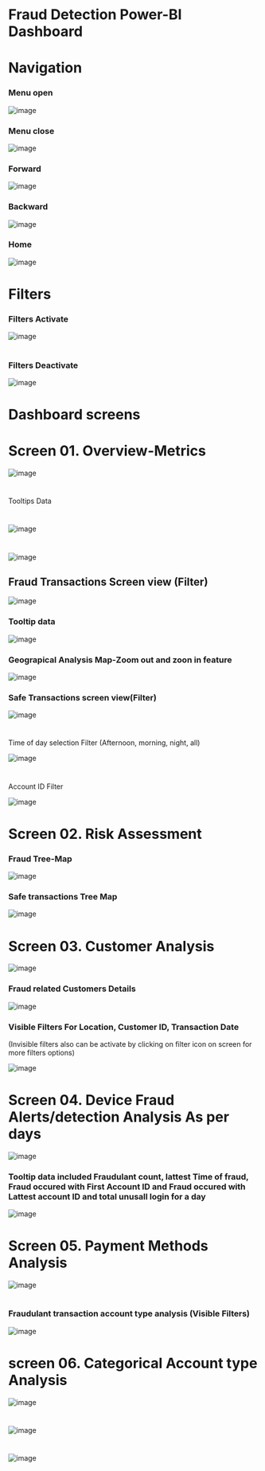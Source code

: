 # Fraud Detection Power-BI Dashboard
# Navigation 
### Menu open 
![image](https://github.com/RoshniRanaDS/Power_Bi_Dashboard/assets/161755928/ce5d2f3b-9791-45d9-a2e8-a3318f426c72)
### Menu close 
![image](https://github.com/RoshniRanaDS/Power_Bi_Dashboard/assets/161755928/aaf3fa0c-fc52-4704-a8be-3bdac8aa353e)
### Forward 
![image](https://github.com/RoshniRanaDS/Power_Bi_Dashboard/assets/161755928/801f0bad-9f8c-42c4-bf39-34080b0fcfcd)
### Backward 
![image](https://github.com/RoshniRanaDS/Power_Bi_Dashboard/assets/161755928/0cecae47-3ae3-4719-acce-fe4d7bd97993)
### Home
![image](https://github.com/RoshniRanaDS/Power_Bi_Dashboard/assets/161755928/1e034ff8-fe00-4cc2-ba66-1e1e87a54839)

# Filters
### Filters Activate
![image](https://github.com/RoshniRanaDS/Power_Bi_Dashboard/assets/161755928/00add369-acad-4e30-b112-62283edb2bce)
#
### Filters Deactivate
![image](https://github.com/RoshniRanaDS/Power_Bi_Dashboard/assets/161755928/9f60782a-906a-4994-ab84-0bcdbfb47cbd)


# Dashboard screens
# Screen 01. Overview-Metrics

![image](https://github.com/RoshniRanaDS/Power_Bi_Dashboard/assets/161755928/6d6c8ebe-8309-4d1d-83e8-9175852c6c9e)
#
Tooltips Data
#
![image](https://github.com/RoshniRanaDS/Power_Bi_Dashboard/assets/161755928/dcd9d148-92e6-4623-9187-44fb06e1ef77)
#
![image](https://github.com/RoshniRanaDS/Power_Bi_Dashboard/assets/161755928/ff170b86-23e5-411d-aedc-9bc142abf53c)
## Fraud Transactions Screen view (Filter)
![image](https://github.com/RoshniRanaDS/Power_Bi_Dashboard/assets/161755928/53058394-0e7d-4396-9210-2f9a46960bba)
### Tooltip data 
![image](https://github.com/RoshniRanaDS/Power_Bi_Dashboard/assets/161755928/8745eae7-e1c7-492e-8fea-e68f92dc4f73)
### Geograpical Analysis Map-Zoom out and zoon in feature 
![image](https://github.com/RoshniRanaDS/Power_Bi_Dashboard/assets/161755928/2e701f26-f364-499d-a58c-f677638707ce)
### Safe Transactions screen view(Filter)
![image](https://github.com/RoshniRanaDS/Power_Bi_Dashboard/assets/161755928/e0b3e7f2-de34-4099-8c54-563edc23787f)
#
Time of day selection Filter (Afternoon, morning, night, all)  
  
![image](https://github.com/RoshniRanaDS/Power_Bi_Dashboard/assets/161755928/0f8d0615-4371-47d5-9752-2b08867b65be)
#
Account ID Filter  
  
![image](https://github.com/RoshniRanaDS/Power_Bi_Dashboard/assets/161755928/e708f2cb-c741-4bbb-b316-c172a3a1727c)

# Screen 02. Risk Assessment
### Fraud Tree-Map
![image](https://github.com/RoshniRanaDS/Power_Bi_Dashboard/assets/161755928/69f047ab-d58d-4b57-92a2-c6f4a12c1ac7)
### Safe transactions Tree Map
![image](https://github.com/RoshniRanaDS/Power_Bi_Dashboard/assets/161755928/3bf6e05a-8ce5-4a67-9569-d9e9512f2102)
#
# Screen 03. Customer Analysis
![image](https://github.com/RoshniRanaDS/Power_Bi_Dashboard/assets/161755928/fa326869-cb94-46a1-979e-5f726f58b0b3)
### Fraud related Customers Details
![image](https://github.com/RoshniRanaDS/Power_Bi_Dashboard/assets/161755928/982c829a-40a9-49d8-a703-74bf7b53c55d)
### Visible Filters For Location, Customer ID, Transaction Date
(Invisible filters also can be activate by clicking on filter icon on screen for more filters options) 
  
![image](https://github.com/RoshniRanaDS/Power_Bi_Dashboard/assets/161755928/f14fa8c7-ccff-4454-9f17-55f92a08443c)

#
# Screen 04. Device Fraud Alerts/detection Analysis As per days
![image](https://github.com/RoshniRanaDS/Power_Bi_Dashboard/assets/161755928/7224f665-37b6-4d1c-b68a-6d17b186771c)
### Tooltip data included Fraudulant count, lattest Time of fraud, Fraud occured with First Account ID and Fraud occured with Lattest account ID and total unusall login for a day  
![image](https://github.com/RoshniRanaDS/Power_Bi_Dashboard/assets/161755928/affe5b17-7f6e-41c8-9792-ca85c3ce5606)
#
# Screen 05. Payment Methods Analysis
![image](https://github.com/RoshniRanaDS/Power_Bi_Dashboard/assets/161755928/df527c68-bef2-4e4b-8b9f-e109f0c8e97e)
#
### Fraudulant transaction account type analysis (Visible Filters)
![image](https://github.com/RoshniRanaDS/Power_Bi_Dashboard/assets/161755928/eb7799e6-7d34-452a-ab9b-85d903245cfd)


# screen 06. Categorical Account type Analysis
![image](https://github.com/RoshniRanaDS/Power_Bi_Dashboard/assets/161755928/0ada995f-ce55-4576-92de-037446ffd6c6)
#
![image](https://github.com/RoshniRanaDS/Power_Bi_Dashboard/assets/161755928/a1cb7e1f-0565-4939-9d4c-ca770a181f48)
#
![image](https://github.com/RoshniRanaDS/Power_Bi_Dashboard/assets/161755928/cf0b63d8-9318-49c6-b537-69021fba8528)

